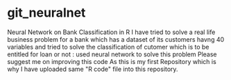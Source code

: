 # git_neuralnet
Neural Network on Bank Classification in R
I have tried to solve a real life business problem for a bank which has a dataset of its customers havng 40 variables and tried to solve 
the classification of cutomer which is to be entitled for loan or not :
used neural network to solve this problem 
Please suggest me on improving this code 
As this is my first Repository which is why I have uploaded same "R code" file into this repository.
